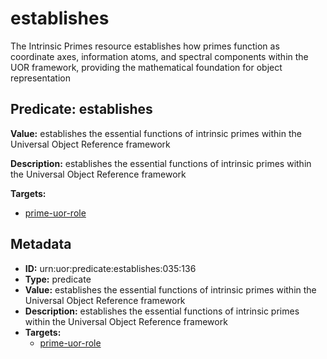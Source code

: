 # establishes

The Intrinsic Primes resource establishes how primes function as coordinate axes, information atoms, and spectral components within the UOR framework, providing the mathematical foundation for object representation

## Predicate: establishes

**Value:** establishes the essential functions of intrinsic primes within the Universal Object Reference framework

**Description:** establishes the essential functions of intrinsic primes within the Universal Object Reference framework

**Targets:**

- [prime-uor-role](../Concepts/prime-uor-role.md)

## Metadata

- **ID:** urn:uor:predicate:establishes:035:136
- **Type:** predicate
- **Value:** establishes the essential functions of intrinsic primes within the Universal Object Reference framework
- **Description:** establishes the essential functions of intrinsic primes within the Universal Object Reference framework
- **Targets:**
  - [prime-uor-role](../Concepts/prime-uor-role.md)
